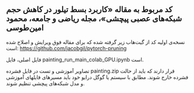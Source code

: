 ## کد مربوط به مقاله «کاربرد بسط تیلور در کاهش حجم شبکه‌های عصبی پیچشی»، مجله ریاضی و جامعه، محمود امین‌طوسی

نسخه‌ی اولیه کد از گیت‌هاب زیر گرفته شده که برای مقاله فوق ویرایش و اصلاح شده است:
 https://github.com/jacobgil/pytorch-pruning
 
 فایل اصلی، فایل
 painting_run_main_colab_GPU.ipynb
 است. 
 
 تصاویر آموزشی و تست در فایل فشرده painting.zip قرار دارند که باید از حالت فشرده خارج شوند.
 مطابق با سیستم یا گوگل درایو خود باید مسیرهای فایلهای آموزشی و مدل شبکه‌های پیچشی تنظیم شوند.
